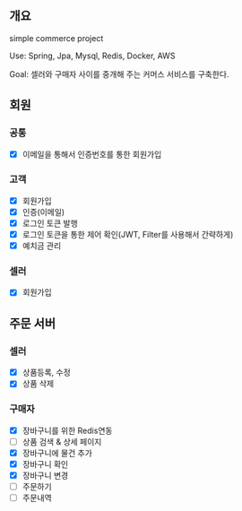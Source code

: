## 개요
simple commerce project

Use: Spring, Jpa, Mysql, Redis, Docker, AWS

Goal: 셀러와 구매자 사이를 중개해 주는 커머스 서비스를 구축한다.

## 회원
### 공통
- [X] 이메일을 통해서 인증번호를 통한 회원가입

### 고객
- [X] 회원가입
- [X] 인증(이메일)
- [X] 로그인 토큰 발행
- [X] 로그인 토큰을 통한 제어 확인(JWT, Filter를 사용해서 간략하게)
- [X] 예치금 관리

### 셀러
- [X] 회원가입

## 주문 서버
### 셀러
- [X] 상품등록, 수정
- [X] 상품 삭제

### 구매자
- [X] 장바구니를 위한 Redis연동
- [ ] 상품 검색 & 상세 페이지
- [X] 장바구니에 물건 추가
- [X] 장바구니 확인
- [X] 장바구니 변경
- [ ] 주문하기
- [ ] 주문내역 
